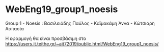 # WebEng19_group1_noesis
Group 1 - Noesis : Βασιλειάδης Παύλος - Καϊμακάμη Άννα - Κώτσιαρη Ασπασία



Η εφαρμογή θα είναι προσβάσιμη στο https://users.it.teithe.gr/~ait72019/public.html/WebEng19_group1_noesis/
